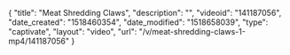 {
    "title": "Meat Shredding Claws",
    "description": "",
    "videoid": "141187056",
    "date_created": "1518460354",
    "date_modified": "1518658039",
    "type": "captivate",
    "layout": "video",
    "url": "\/v\/meat-shredding-claws-1-mp4\/141187056"
}